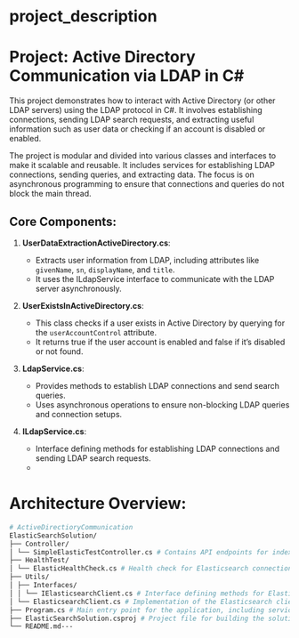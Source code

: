 # project_description 
# Project: Active Directory Communication via LDAP in C#

This project demonstrates how to interact with Active Directory (or other LDAP servers) using the LDAP 
protocol in C#. It involves establishing connections, sending LDAP search requests, and extracting useful 
information such as user data or checking if an account is disabled or enabled.

The project is modular and divided into various classes and interfaces to make it scalable and reusable. 
It includes services for establishing LDAP connections, sending queries, and extracting data. The focus is on 
asynchronous programming to ensure that connections and queries do not block the main thread.

## Core Components:

1. **UserDataExtractionActiveDirectory.cs**:
   - Extracts user information from LDAP, including attributes like `givenName`, `sn`, `displayName`, and `title`.
   - It uses the ILdapService interface to communicate with the LDAP server asynchronously.

2. **UserExistsInActiveDirectory.cs**:
   - This class checks if a user exists in Active Directory by querying for the `userAccountControl` attribute.
   - It returns true if the user account is enabled and false if it’s disabled or not found.

3. **LdapService.cs**:
   - Provides methods to establish LDAP connections and send search queries.
   - Uses asynchronous operations to ensure non-blocking LDAP queries and connection setups.

4. **ILdapService.cs**:
   - Interface defining methods for establishing LDAP connections and sending LDAP search requests.
   - 
# Architecture Overview:
```bash
# ActiveDirectioryCommunication
ElasticSearchSolution/ 
├── Controller/ 
│ └── SimpleElasticTestController.cs # Contains API endpoints for indexing, retrieving, and searching documents in Elasticsearch 
├── HealthTest/ 
│ └── ElasticHealthCheck.cs # Health check for Elasticsearch connection 
├── Utils/ 
│ ├── Interfaces/ 
│ │ └── IElasticsearchClient.cs # Interface defining methods for Elasticsearch operations 
│ └── ElasticsearchClient.cs # Implementation of the Elasticsearch client, interacting with Elasticsearch APIs 
├── Program.cs # Main entry point for the application, including service registration and health checks 
├── ElasticSearchSolution.csproj # Project file for building the solution 
└── README.md---
